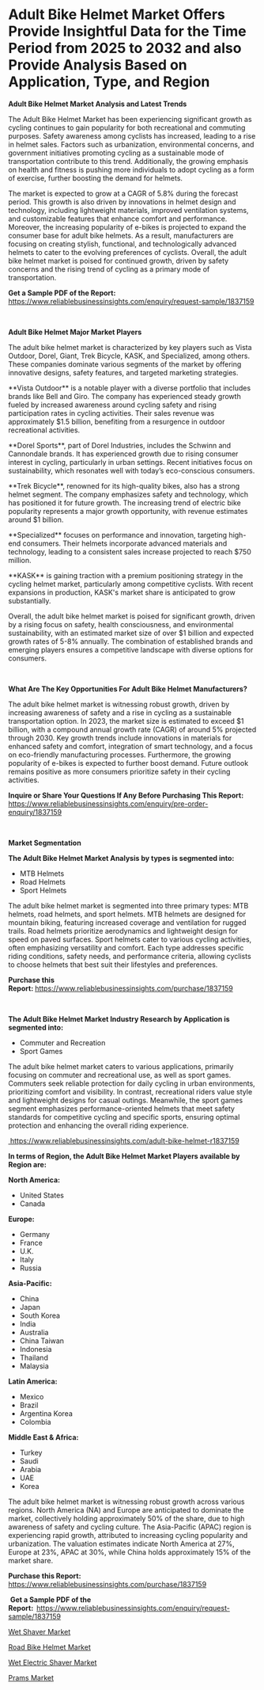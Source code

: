 <p><h1>Adult Bike Helmet Market Offers Provide Insightful Data for the Time Period from 2025 to 2032 and also Provide Analysis Based on Application, Type, and Region</h1></p><p><strong>Adult Bike Helmet Market Analysis and Latest Trends</strong></p>
<p><p>The Adult Bike Helmet Market has been experiencing significant growth as cycling continues to gain popularity for both recreational and commuting purposes. Safety awareness among cyclists has increased, leading to a rise in helmet sales. Factors such as urbanization, environmental concerns, and government initiatives promoting cycling as a sustainable mode of transportation contribute to this trend. Additionally, the growing emphasis on health and fitness is pushing more individuals to adopt cycling as a form of exercise, further boosting the demand for helmets.</p><p>The market is expected to grow at a CAGR of 5.8% during the forecast period. This growth is also driven by innovations in helmet design and technology, including lightweight materials, improved ventilation systems, and customizable features that enhance comfort and performance. Moreover, the increasing popularity of e-bikes is projected to expand the consumer base for adult bike helmets. As a result, manufacturers are focusing on creating stylish, functional, and technologically advanced helmets to cater to the evolving preferences of cyclists. Overall, the adult bike helmet market is poised for continued growth, driven by safety concerns and the rising trend of cycling as a primary mode of transportation.</p></p>
<p><strong>Get a Sample PDF of the Report:&nbsp;</strong> <a href="https://www.reliablebusinessinsights.com/enquiry/request-sample/1837159?utm_campaign=1837&utm_medium=2&utm_source=Github&utm_content=ia&utm_term=06022025&utm_id=adult-bike-helmet">https://www.reliablebusinessinsights.com/enquiry/request-sample/1837159</a></p>
<p>&nbsp;</p>
<p><strong>Adult Bike Helmet Major Market Players</strong></p>
<p><p>The adult bike helmet market is characterized by key players such as Vista Outdoor, Dorel, Giant, Trek Bicycle, KASK, and Specialized, among others. These companies dominate various segments of the market by offering innovative designs, safety features, and targeted marketing strategies.</p><p>**Vista Outdoor** is a notable player with a diverse portfolio that includes brands like Bell and Giro. The company has experienced steady growth fueled by increased awareness around cycling safety and rising participation rates in cycling activities. Their sales revenue was approximately $1.5 billion, benefiting from a resurgence in outdoor recreational activities.</p><p>**Dorel Sports**, part of Dorel Industries, includes the Schwinn and Cannondale brands. It has experienced growth due to rising consumer interest in cycling, particularly in urban settings. Recent initiatives focus on sustainability, which resonates well with today’s eco-conscious consumers.</p><p>**Trek Bicycle**, renowned for its high-quality bikes, also has a strong helmet segment. The company emphasizes safety and technology, which has positioned it for future growth. The increasing trend of electric bike popularity represents a major growth opportunity, with revenue estimates around $1 billion.</p><p>**Specialized** focuses on performance and innovation, targeting high-end consumers. Their helmets incorporate advanced materials and technology, leading to a consistent sales increase projected to reach $750 million.</p><p>**KASK** is gaining traction with a premium positioning strategy in the cycling helmet market, particularly among competitive cyclists. With recent expansions in production, KASK's market share is anticipated to grow substantially.</p><p>Overall, the adult bike helmet market is poised for significant growth, driven by a rising focus on safety, health consciousness, and environmental sustainability, with an estimated market size of over $1 billion and expected growth rates of 5-8% annually. The combination of established brands and emerging players ensures a competitive landscape with diverse options for consumers.</p></p>
<p>&nbsp;</p>
<p><strong>What Are The Key Opportunities For Adult Bike Helmet Manufacturers?</strong></p>
<p><p>The adult bike helmet market is witnessing robust growth, driven by increasing awareness of safety and a rise in cycling as a sustainable transportation option. In 2023, the market size is estimated to exceed $1 billion, with a compound annual growth rate (CAGR) of around 5% projected through 2030. Key growth trends include innovations in materials for enhanced safety and comfort, integration of smart technology, and a focus on eco-friendly manufacturing processes. Furthermore, the growing popularity of e-bikes is expected to further boost demand. Future outlook remains positive as more consumers prioritize safety in their cycling activities.</p></p>
<p><strong>Inquire or Share Your Questions If Any Before Purchasing This Report:</strong> <a href="https://www.reliablebusinessinsights.com/enquiry/pre-order-enquiry/1837159?utm_campaign=1837&utm_medium=2&utm_source=Github&utm_content=ia&utm_term=06022025&utm_id=adult-bike-helmet">https://www.reliablebusinessinsights.com/enquiry/pre-order-enquiry/1837159</a></p>
<p>&nbsp;</p>
<p><strong>Market Segmentation</strong></p>
<p><strong>The Adult Bike Helmet Market Analysis by types is segmented into:</strong></p>
<p><ul><li>MTB Helmets</li><li>Road Helmets</li><li>Sport Helmets</li></ul></p>
<p><p>The adult bike helmet market is segmented into three primary types: MTB helmets, road helmets, and sport helmets. MTB helmets are designed for mountain biking, featuring increased coverage and ventilation for rugged trails. Road helmets prioritize aerodynamics and lightweight design for speed on paved surfaces. Sport helmets cater to various cycling activities, often emphasizing versatility and comfort. Each type addresses specific riding conditions, safety needs, and performance criteria, allowing cyclists to choose helmets that best suit their lifestyles and preferences.</p></p>
<p><strong>Purchase this Report:&nbsp;</strong><a href="https://www.reliablebusinessinsights.com/purchase/1837159?utm_campaign=1837&utm_medium=2&utm_source=Github&utm_content=ia&utm_term=06022025&utm_id=adult-bike-helmet">https://www.reliablebusinessinsights.com/purchase/1837159</a></p>
<p>&nbsp;</p>
<p><strong>The Adult Bike Helmet Market Industry Research by Application is segmented into:</strong></p>
<p><ul><li>Commuter and Recreation</li><li>Sport Games</li></ul></p>
<p><p>The adult bike helmet market caters to various applications, primarily focusing on commuter and recreational use, as well as sport games. Commuters seek reliable protection for daily cycling in urban environments, prioritizing comfort and visibility. In contrast, recreational riders value style and lightweight designs for casual outings. Meanwhile, the sport games segment emphasizes performance-oriented helmets that meet safety standards for competitive cycling and specific sports, ensuring optimal protection and enhancing the overall riding experience.</p></p>
<p><a href="https://www.reliablebusinessinsights.com/adult-bike-helmet-r1837159?utm_campaign=1837&utm_medium=2&utm_source=Github&utm_content=ia&utm_term=06022025&utm_id=adult-bike-helmet">&nbsp;https://www.reliablebusinessinsights.com/adult-bike-helmet-r1837159</a></p>
<p><strong>In terms of Region, the Adult Bike Helmet Market Players available by Region are:</strong></p>
<p>
    <p> <strong> North America: </strong>
        <ul>
            <li>United States</li>
            <li>Canada</li>
        </ul>
        </p> 
    <p> <strong> Europe: </strong>
        <ul>
            <li>Germany</li>
            <li>France</li>
            <li>U.K.</li>
            <li>Italy</li>
            <li>Russia</li>
        </ul>
        </p> 
    <p> <strong> Asia-Pacific: </strong>
        <ul>
            <li>China</li>
            <li>Japan</li>
            <li>South Korea</li>
            <li>India</li>
            <li>Australia</li>
            <li>China Taiwan</li>
            <li>Indonesia</li>
            <li>Thailand</li>
            <li>Malaysia</li>
        </ul>
        </p> 
    <p> <strong> Latin America: </strong>
        <ul>
            <li>Mexico</li>
            <li>Brazil</li>
            <li>Argentina Korea</li>
            <li>Colombia</li>
        </ul>
        </p> 
    <p> <strong> Middle East & Africa: </strong>
        <ul>
            <li>Turkey</li>
            <li>Saudi</li>
            <li>Arabia</li>
            <li>UAE</li>
            <li>Korea</li>
        </ul>
    </p>
    </p>
<p><p>The adult bike helmet market is witnessing robust growth across various regions. North America (NA) and Europe are anticipated to dominate the market, collectively holding approximately 50% of the share, due to high awareness of safety and cycling culture. The Asia-Pacific (APAC) region is experiencing rapid growth, attributed to increasing cycling popularity and urbanization. The valuation estimates indicate North America at 27%, Europe at 23%, APAC at 30%, while China holds approximately 15% of the market share.</p></p>
<p><strong>Purchase this Report: </strong><a href="https://www.reliablebusinessinsights.com/purchase/1837159?utm_campaign=1837&utm_medium=2&utm_source=Github&utm_content=ia&utm_term=06022025&utm_id=adult-bike-helmet">https://www.reliablebusinessinsights.com/purchase/1837159</a></p>
<p>&nbsp;<strong>Get a Sample PDF of the Report:&nbsp;&nbsp;</strong><a href="https://www.reliablebusinessinsights.com/enquiry/request-sample/1837159?utm_campaign=1837&utm_medium=2&utm_source=Github&utm_content=ia&utm_term=06022025&utm_id=adult-bike-helmet">https://www.reliablebusinessinsights.com/enquiry/request-sample/1837159</a></p>
<p><strong></strong></p>
<p><p><a href="https://github.com/slmagaddam/Market-Research-Report-List-1/blob/main/wet-shaver-market.md?utm_campaign=1837&utm_medium=2&utm_source=Github&utm_content=ia&utm_term=06022025&utm_id=adult-bike-helmet">Wet Shaver Market</a></p><p><a href="https://github.com/chkrselia/Market-Research-Report-List-1/blob/main/road-bike-helmet-market.md?utm_campaign=1837&utm_medium=2&utm_source=Github&utm_content=ia&utm_term=06022025&utm_id=adult-bike-helmet">Road Bike Helmet Market</a></p><p><a href="https://github.com/moazugavate/Market-Research-Report-List-1/blob/main/wet-electric-shaver-market.md?utm_campaign=1837&utm_medium=2&utm_source=Github&utm_content=ia&utm_term=06022025&utm_id=adult-bike-helmet">Wet Electric Shaver Market</a></p><p><a href="https://github.com/iroldilom/Market-Research-Report-List-1/blob/main/prams-market.md?utm_campaign=1837&utm_medium=2&utm_source=Github&utm_content=ia&utm_term=06022025&utm_id=adult-bike-helmet">Prams Market</a></p></p>